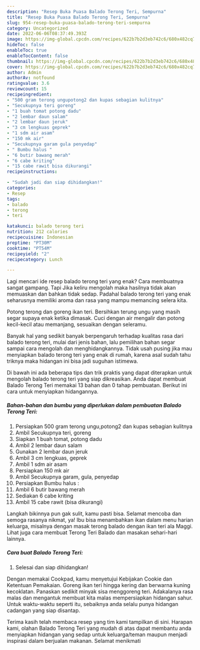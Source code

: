 ```yaml
---
description: "Resep Buka Puasa Balado Terong Teri, Sempurna"
title: "Resep Buka Puasa Balado Terong Teri, Sempurna"
slug: 954-resep-buka-puasa-balado-terong-teri-sempurna
category: Uncategorized
date: 2022-06-06T08:37:49.393Z
image: https://img-global.cpcdn.com/recipes/622b7b2d3eb742c6/680x482cq70/balado-terong-teri-foto-resep-utama.jpg
hideToc: false
enableToc: true
enableTocContent: false
thumbnail: https://img-global.cpcdn.com/recipes/622b7b2d3eb742c6/680x482cq70/balado-terong-teri-foto-resep-utama.jpg
cover: https://img-global.cpcdn.com/recipes/622b7b2d3eb742c6/680x482cq70/balado-terong-teri-foto-resep-utama.jpg
author: Admin
authorAv: notfound
ratingvalue: 3.6
reviewcount: 15
recipeingredient:
- "500 gram terong ungupotong2 dan kupas sebagian kulitnya"
- "Secukupnya teri goreng"
- "1 buah tomat potong dadu"
- "2 lembar daun salam"
- "2 lembar daun jeruk"
- "3 cm lengkuas geprek"
- "1 sdm air asam"
- "150 mk air"
- "Secukupnya garam gula penyedap"
- " Bumbu halus "
- "6 butir bawang merah"
- "6 cabe kriting"
- "15 cabe rawit bisa dikurangi"
recipeinstructions:

- "Sudah jadi dan siap dihidangkan!"
categories:
- Resep
tags:
- balado
- terong
- teri

katakunci: balado terong teri 
nutrition: 212 calories
recipecuisine: Indonesian
preptime: "PT30M"
cooktime: "PT54M"
recipeyield: "2"
recipecategory: Lunch

---
```



Lagi mencari ide resep balado terong teri yang enak? Cara membuatnya sangat gampang. Tapi Jika keliru mengolah maka hasilnya tidak akan memuaskan dan bahkan tidak sedap. Padahal balado terong teri yang enak seharusnya memiliki aroma dan rasa yang mampu memancing selera kita.


Potong terong dan goreng ikan teri. Bersihkan terung ungu yang masih segar supaya enak ketika dimasak. Cuci dengan air mengalir dan potong kecil-kecil atau memanjang, sesuaikan dengan seleramu.

Banyak hal yang sedikit banyak berpengaruh terhadap kualitas rasa dari balado terong teri, mulai dari jenis bahan, lalu pemilihan bahan segar sampai cara mengolah dan menghidangkannya. Tidak usah pusing jika mau menyiapkan balado terong teri yang enak di rumah, karena asal sudah tahu triknya maka hidangan ini bisa jadi suguhan istimewa.


Di bawah ini ada beberapa tips dan trik praktis yang dapat diterapkan untuk mengolah balado terong teri yang siap dikreasikan. Anda dapat membuat Balado Terong Teri memakai 13 bahan dan 0 tahap pembuatan. Berikut ini cara untuk menyiapkan hidangannya.

<!--inarticleads1-->

##### Bahan-bahan dan bumbu yang diperlukan dalam pembuatan Balado Terong Teri:

1. Persiapkan 500 gram terong ungu,potong2 dan kupas sebagian kulitnya
1. Ambil Secukupnya teri, goreng
1. Siapkan 1 buah tomat, potong dadu
1. Ambil 2 lembar daun salam
1. Gunakan 2 lembar daun jeruk
1. Ambil 3 cm lengkuas, geprek
1. Ambil 1 sdm air asam
1. Persiapkan 150 mk air
1. Ambil Secukupnya garam, gula, penyedap
1. Persiapkan  Bumbu halus :
1. Ambil 6 butir bawang merah
1. Sediakan 6 cabe kriting
1. Ambil 15 cabe rawit (bisa dikurangi)


Langkah bikinnya pun gak sulit, kamu pasti bisa. Selamat mencoba dan semoga rasanya nikmat, ya! Ibu bisa menambahkan ikan dalam menu harian keluarga, misalnya dengan masak terong balado dengan ikan teri ala Maggi. Lihat juga cara membuat Terong Teri Balado dan masakan sehari-hari lainnya. 

<!--inarticleads2-->

##### Cara buat Balado Terong Teri:


1. Selesai dan siap dihidangkan!

Dengan memakai Cookpad, kamu menyetujui Kebijakan Cookie dan Ketentuan Pemakaian. Goreng ikan teri hingga kering dan berwarna kuning kecoklatan. Panaskan sedikit minyak sisa menggoreng teri. Adakalanya rasa malas dan mengantuk membuat kita malas mempersiapkan hidangan sahur. Untuk waktu-waktu seperti itu, sebaiknya anda selalu punya hidangan cadangan yang siap disantap. 

Terima kasih telah membaca resep yang tim kami tampilkan di sini. Harapan kami, olahan Balado Terong Teri yang mudah di atas dapat membantu anda menyiapkan hidangan yang sedap untuk keluarga/teman maupun menjadi inspirasi dalam berjualan makanan. Selamat menikmati
